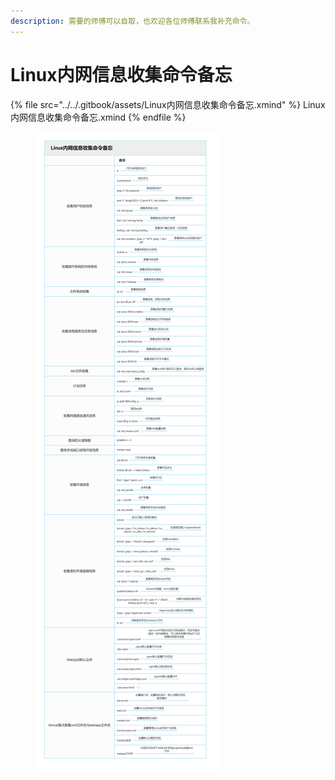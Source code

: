 ```yaml
---
description: 需要的师傅可以自取，也欢迎各位师傅联系我补充命令。
---
```


# Linux内网信息收集命令备忘

{% file src="../../.gitbook/assets/Linux内网信息收集命令备忘.xmind" %}
Linux内网信息收集命令备忘.xmind
{% endfile %}

<figure><img src="../../.gitbook/assets/2.png" alt=""><figcaption></figcaption></figure>
